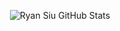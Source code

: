 <p align="center">
<img src="https://github-readme-stats.vercel.app/api?username=ryansiu1995&count_private=true&show_icons=true&theme=merko" alt="Ryan Siu GitHub Stats" />
</p>
<!--
**RyanSiu1995/RyanSiu1995** is a ✨ _special_ ✨ repository because its `README.md` (this file) appears on your GitHub profile.

Here are some ideas to get you started:

- 🔭 I’m currently working on ...
- 🌱 I’m currently learning ...
- 👯 I’m looking to collaborate on ...
- 🤔 I’m looking for help with ...
- 💬 Ask me about ...
- 📫 How to reach me: ...
- 😄 Pronouns: ...
- ⚡ Fun fact: ...
-->
